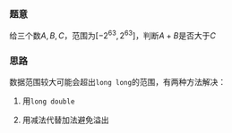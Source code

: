 ### 题意
给三个数$A,B,C$，范围为$[-2^{63}, 2^{63}]$，判断$A + B$是否大于$C$

### 思路
数据范围较大可能会超出`long long`的范围，有两种方法解决：

1. 用`long double`

2. 用减法代替加法避免溢出